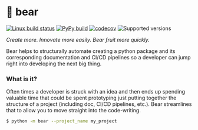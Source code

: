 # :grapes: bear

[![Linux build status](https://travis-ci.org/tgsmith61591/bear.svg?branch=master)](https://travis-ci.org/tgsmith61591/bear)
[![PyPy build](https://circleci.com/gh/tgsmith61591/bear.svg?style=svg)](https://circleci.com/gh/tgsmith61591/bear)
[![codecov](https://codecov.io/gh/tgsmith61591/bear/branch/master/graph/badge.svg)](https://codecov.io/gh/tgsmith61591/bear)
![Supported versions](https://img.shields.io/badge/python-2.7,3.5+-blue.svg)


*Create more. Innovate more easily. Bear fruit more quickly.*

Bear helps to structurally automate creating a python package and
its corresponding documentation and CI/CD pipelines so a developer
can jump right into developing the next big thing.


### What is it?

Often times a developer is struck with an idea and then ends up spending valuable
time that could be spent prototyping just putting together the structure of a
project (including doc, CI/CD pipelines, etc.). Bear streamlines that to allow
you to move straight into the code-writing.

```bash
$ python -m bear --project_name my_project
```
